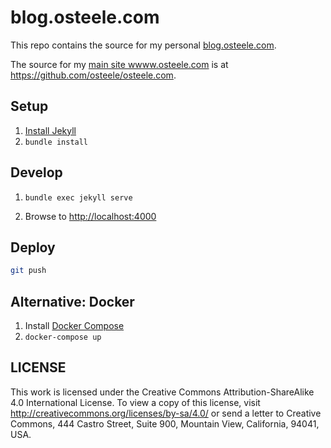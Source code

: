 # blog.osteele.com

This repo contains the source for my personal
[blog.osteele.com](https://blog.osteele.com).

The source for my [main site wwww.osteele.com](https://osteele.com) is at
<https://github.com/osteele/osteele.com>.

## Setup

1. [Install Jekyll](https://jekyllrb.com/docs/installation/)
2. `bundle install`

## Develop

1. `bundle exec jekyll serve`

2. Browse to <http://localhost:4000>

## Deploy

```bash
git push
```

## Alternative: Docker

1. Install [Docker Compose](https://docs.docker.com/compose/install/)
2. `docker-compose up`

## LICENSE

This work is licensed under the Creative Commons Attribution-ShareAlike 4.0
International License. To view a copy of this license, visit
<http://creativecommons.org/licenses/by-sa/4.0/> or send a letter to Creative
Commons, 444 Castro Street, Suite 900, Mountain View, California, 94041, USA.
